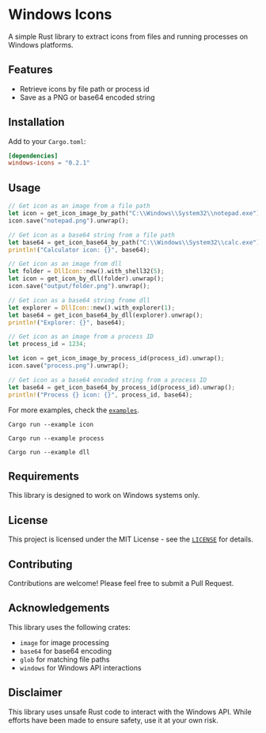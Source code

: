 # Windows Icons

A simple Rust library to extract icons from files and running processes on Windows platforms.

## Features

- Retrieve icons by file path or process id
- Save as a PNG or base64 encoded string

## Installation

Add to your `Cargo.toml`:

```toml
[dependencies]
windows-icons = "0.2.1"
```

## Usage

```rust
// Get icon as an image from a file path
let icon = get_icon_image_by_path("C:\\Windows\\System32\\notepad.exe").unwrap();
icon.save("notepad.png").unwrap();

// Get icon as a base64 string from a file path
let base64 = get_icon_base64_by_path("C:\\Windows\\System32\\calc.exe").unwrap();
println!("Calculator icon: {}", base64);

// Get icon as an image from dll
let folder = DllIcon::new().with_shell32(5);
let icon = get_icon_by_dll(folder).unwrap();
icon.save("output/folder.png").unwrap();

// Get icon as a base64 string frome dll
let explorer = DllIcon::new().with_explorer(1);
let base64 = get_icon_base64_by_dll(explorer).unwrap();
println!("Explorer: {}", base64);

// Get icon as an image from a process ID
let process_id = 1234;

let icon = get_icon_image_by_process_id(process_id).unwrap();
icon.save("process.png").unwrap();

// Get icon as a base64 encoded string from a process ID
let base64 = get_icon_base64_by_process_id(process_id).unwrap();
println!("Process {} icon: {}", process_id, base64);
```

For more examples, check the [`examples`](examples).

`Cargo run --example icon`

`Cargo run --example process`

`Cargo run --example dll`

## Requirements

This library is designed to work on Windows systems only.

## License

This project is licensed under the MIT License - see the [`LICENSE`](LICENSE) for details.

## Contributing

Contributions are welcome! Please feel free to submit a Pull Request.

## Acknowledgements

This library uses the following crates:

- `image` for image processing
- `base64` for base64 encoding
- `glob` for matching file paths
- `windows` for Windows API interactions

## Disclaimer

This library uses unsafe Rust code to interact with the Windows API. While efforts have been made to ensure safety, use it at your own risk.
